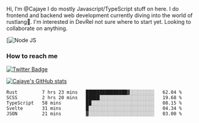 <p>
  Hi, I’m @Cajaye I do mostly Javascript/TypeScript stuff on here. I do frontend and backend web development currently diving into the world of rustlang🦀. 
  I'm interested in DevRel not sure where to start yet. Looking to collaborate on anything.
</p>

[![Node JS](https://img.shields.io/badge/Node.js-43853D?style=for-the-badge&logo=node.js&logoColor=white)

### How to reach me

[![Twitter Badge](https://img.shields.io/badge/Twitter-Profile-informational?style=flat&logo=twitter&logoColor=white&color=1CA2F1)](https://twitter.com/grunglizaz)

[![Cajaye's GitHub stats](https://github-readme-stats.vercel.app/api?username=Cajaye)](https://github.com/Cajaye/github-readme-stats)

<!--START_SECTION:waka-->
```text
Rust         7 hrs 23 mins   ███████████████▓░░░░░░░░░   62.04 % 
SCSS         2 hrs 20 mins   █████░░░░░░░░░░░░░░░░░░░░   19.68 % 
TypeScript   58 mins         ██░░░░░░░░░░░░░░░░░░░░░░░   08.15 % 
Svelte       31 mins         █░░░░░░░░░░░░░░░░░░░░░░░░   04.34 % 
JSON         21 mins         ▓░░░░░░░░░░░░░░░░░░░░░░░░   03.00 % 
```
<!--END_SECTION:waka-->



